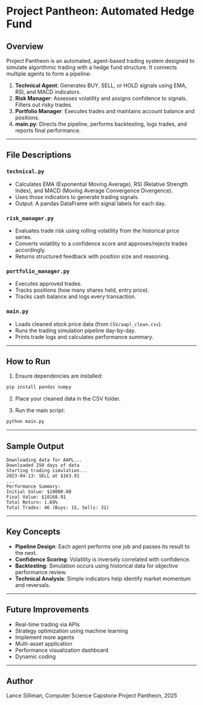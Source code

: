 # Project Pantheon: Automated Hedge Fund

## Overview

Project Pantheon is an automated, agent-based trading system designed to simulate algorithmic trading with a hedge fund structure. It connects multiple agents to form a pipeline:

1. **Technical Agent**: Generates BUY, SELL, or HOLD signals using EMA, RSI, and MACD indicators.
2. **Risk Manager**: Assesses volatility and assigns confidence to signals. Filters out risky trades.
3. **Portfolio Manager**: Executes trades and maintains account balance and positions.
4. **main.py**: Directs the pipeline, performs backtesting, logs trades, and reports final performance.

---

## File Descriptions

### `technical.py`

* Calculates EMA (Exponential Moving Average), RSI (Relative Strength Index), and MACD (Moving Average Convergence Divergence).
* Uses those indicators to generate trading signals.
* Output: A pandas DataFrame with signal labels for each day.

### `risk_manager.py`

* Evaluates trade risk using rolling volatility from the historical price series.
* Converts volatility to a confidence score and approves/rejects trades accordingly.
* Returns structured feedback with position size and reasoning.

### `portfolio_manager.py`

* Executes approved trades.
* Tracks positions (how many shares held, entry price).
* Tracks cash balance and logs every transaction.

### `main.py`

* Loads cleaned stock price data (from `CSV/aapl_clean.csv`).
* Runs the trading simulation pipeline day-by-day.
* Prints trade logs and calculates performance summary.

---

## How to Run

1. Ensure dependencies are installed:

```bash
pip install pandas numpy
```

2. Place your cleaned data in the CSV folder.

3. Run the main script:

```bash
python main.py
```

---

## Sample Output

```
Downloading data for AAPL...
Downloaded 250 days of data
Starting trading simulation...
2023-04-13: SELL at $163.91
...
Performance Summary:
Initial Value: $10000.00
Final Value: $10168.91
Total Return: 1.69%
Total Trades: 46 (Buys: 15, Sells: 31)
```

---

## Key Concepts

* **Pipeline Design**: Each agent performs one job and passes its result to the next.
* **Confidence Scoring**: Volatility is inversely correlated with confidence.
* **Backtesting**: Simulation occurs using historical data for objective performance review.
* **Technical Analysis**: Simple indicators help identify market momentum and reversals.

---

## Future Improvements

* Real-time trading via APIs
* Strategy optimization using machine learning
* Implement more agents
* Multi-asset application
* Performance visualization dashboard
* Dynamic coding

---

## Author

Lance Silliman, Computer Science Capstone
Project Pantheon, 2025
